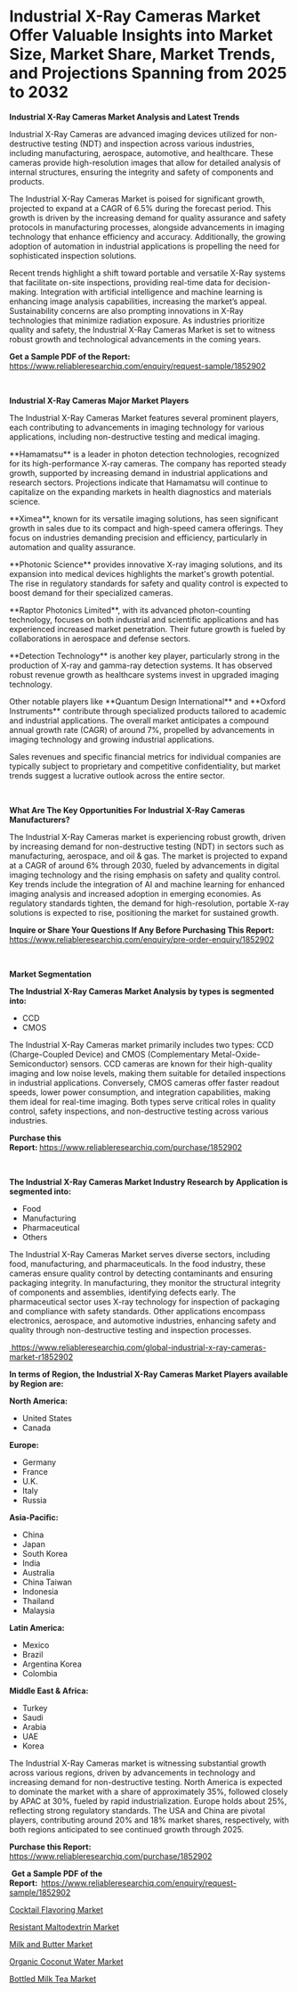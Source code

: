 <p><h1>Industrial X-Ray Cameras Market Offer Valuable Insights into Market Size, Market Share, Market Trends, and Projections Spanning from 2025 to 2032</h1></p><p><strong>Industrial X-Ray Cameras Market Analysis and Latest Trends</strong></p>
<p><p>Industrial X-Ray Cameras are advanced imaging devices utilized for non-destructive testing (NDT) and inspection across various industries, including manufacturing, aerospace, automotive, and healthcare. These cameras provide high-resolution images that allow for detailed analysis of internal structures, ensuring the integrity and safety of components and products.</p><p>The Industrial X-Ray Cameras Market is poised for significant growth, projected to expand at a CAGR of 6.5% during the forecast period. This growth is driven by the increasing demand for quality assurance and safety protocols in manufacturing processes, alongside advancements in imaging technology that enhance efficiency and accuracy. Additionally, the growing adoption of automation in industrial applications is propelling the need for sophisticated inspection solutions.</p><p>Recent trends highlight a shift toward portable and versatile X-Ray systems that facilitate on-site inspections, providing real-time data for decision-making. Integration with artificial intelligence and machine learning is enhancing image analysis capabilities, increasing the market’s appeal. Sustainability concerns are also prompting innovations in X-Ray technologies that minimize radiation exposure. As industries prioritize quality and safety, the Industrial X-Ray Cameras Market is set to witness robust growth and technological advancements in the coming years.</p></p>
<p><strong>Get a Sample PDF of the Report:&nbsp;</strong> <a href="https://www.reliableresearchiq.com/enquiry/request-sample/1852902?utm_campaign=1876&utm_medium=2&utm_source=Github&utm_content=ia&utm_term=28022025&utm_id=industrial-x-ray-cameras">https://www.reliableresearchiq.com/enquiry/request-sample/1852902</a></p>
<p>&nbsp;</p>
<p><strong>Industrial X-Ray Cameras Major Market Players</strong></p>
<p><p>The Industrial X-Ray Cameras Market features several prominent players, each contributing to advancements in imaging technology for various applications, including non-destructive testing and medical imaging.</p><p>**Hamamatsu** is a leader in photon detection technologies, recognized for its high-performance X-ray cameras. The company has reported steady growth, supported by increasing demand in industrial applications and research sectors. Projections indicate that Hamamatsu will continue to capitalize on the expanding markets in health diagnostics and materials science.</p><p>**Ximea**, known for its versatile imaging solutions, has seen significant growth in sales due to its compact and high-speed camera offerings. They focus on industries demanding precision and efficiency, particularly in automation and quality assurance.</p><p>**Photonic Science** provides innovative X-ray imaging solutions, and its expansion into medical devices highlights the market's growth potential. The rise in regulatory standards for safety and quality control is expected to boost demand for their specialized cameras.</p><p>**Raptor Photonics Limited**, with its advanced photon-counting technology, focuses on both industrial and scientific applications and has experienced increased market penetration. Their future growth is fueled by collaborations in aerospace and defense sectors.</p><p>**Detection Technology** is another key player, particularly strong in the production of X-ray and gamma-ray detection systems. It has observed robust revenue growth as healthcare systems invest in upgraded imaging technology.</p><p>Other notable players like **Quantum Design International** and **Oxford Instruments** contribute through specialized products tailored to academic and industrial applications. The overall market anticipates a compound annual growth rate (CAGR) of around 7%, propelled by advancements in imaging technology and growing industrial applications.</p><p>Sales revenues and specific financial metrics for individual companies are typically subject to proprietary and competitive confidentiality, but market trends suggest a lucrative outlook across the entire sector.</p></p>
<p>&nbsp;</p>
<p><strong>What Are The Key Opportunities For Industrial X-Ray Cameras Manufacturers?</strong></p>
<p><p>The Industrial X-Ray Cameras market is experiencing robust growth, driven by increasing demand for non-destructive testing (NDT) in sectors such as manufacturing, aerospace, and oil & gas. The market is projected to expand at a CAGR of around 6% through 2030, fueled by advancements in digital imaging technology and the rising emphasis on safety and quality control. Key trends include the integration of AI and machine learning for enhanced imaging analysis and increased adoption in emerging economies. As regulatory standards tighten, the demand for high-resolution, portable X-ray solutions is expected to rise, positioning the market for sustained growth.</p></p>
<p><strong>Inquire or Share Your Questions If Any Before Purchasing This Report:</strong> <a href="https://www.reliableresearchiq.com/enquiry/pre-order-enquiry/1852902?utm_campaign=1876&utm_medium=2&utm_source=Github&utm_content=ia&utm_term=28022025&utm_id=industrial-x-ray-cameras">https://www.reliableresearchiq.com/enquiry/pre-order-enquiry/1852902</a></p>
<p>&nbsp;</p>
<p><strong>Market Segmentation</strong></p>
<p><strong>The Industrial X-Ray Cameras Market Analysis by types is segmented into:</strong></p>
<p><ul><li>CCD</li><li>CMOS</li></ul></p>
<p><p>The Industrial X-Ray Cameras market primarily includes two types: CCD (Charge-Coupled Device) and CMOS (Complementary Metal-Oxide-Semiconductor) sensors. CCD cameras are known for their high-quality imaging and low noise levels, making them suitable for detailed inspections in industrial applications. Conversely, CMOS cameras offer faster readout speeds, lower power consumption, and integration capabilities, making them ideal for real-time imaging. Both types serve critical roles in quality control, safety inspections, and non-destructive testing across various industries.</p></p>
<p><strong>Purchase this Report:&nbsp;</strong><a href="https://www.reliableresearchiq.com/purchase/1852902?utm_campaign=1876&utm_medium=2&utm_source=Github&utm_content=ia&utm_term=28022025&utm_id=industrial-x-ray-cameras">https://www.reliableresearchiq.com/purchase/1852902</a></p>
<p>&nbsp;</p>
<p><strong>The Industrial X-Ray Cameras Market Industry Research by Application is segmented into:</strong></p>
<p><ul><li>Food</li><li>Manufacturing</li><li>Pharmaceutical</li><li>Others</li></ul></p>
<p><p>The Industrial X-Ray Cameras Market serves diverse sectors, including food, manufacturing, and pharmaceuticals. In the food industry, these cameras ensure quality control by detecting contaminants and ensuring packaging integrity. In manufacturing, they monitor the structural integrity of components and assemblies, identifying defects early. The pharmaceutical sector uses X-ray technology for inspection of packaging and compliance with safety standards. Other applications encompass electronics, aerospace, and automotive industries, enhancing safety and quality through non-destructive testing and inspection processes.</p></p>
<p><a href="https://www.reliableresearchiq.com/global-industrial-x-ray-cameras-market-r1852902?utm_campaign=1876&utm_medium=2&utm_source=Github&utm_content=ia&utm_term=28022025&utm_id=industrial-x-ray-cameras">&nbsp;https://www.reliableresearchiq.com/global-industrial-x-ray-cameras-market-r1852902</a></p>
<p><strong>In terms of Region, the Industrial X-Ray Cameras Market Players available by Region are:</strong></p>
<p>
    <p> <strong> North America: </strong>
        <ul>
            <li>United States</li>
            <li>Canada</li>
        </ul>
        </p> 
    <p> <strong> Europe: </strong>
        <ul>
            <li>Germany</li>
            <li>France</li>
            <li>U.K.</li>
            <li>Italy</li>
            <li>Russia</li>
        </ul>
        </p> 
    <p> <strong> Asia-Pacific: </strong>
        <ul>
            <li>China</li>
            <li>Japan</li>
            <li>South Korea</li>
            <li>India</li>
            <li>Australia</li>
            <li>China Taiwan</li>
            <li>Indonesia</li>
            <li>Thailand</li>
            <li>Malaysia</li>
        </ul>
        </p> 
    <p> <strong> Latin America: </strong>
        <ul>
            <li>Mexico</li>
            <li>Brazil</li>
            <li>Argentina Korea</li>
            <li>Colombia</li>
        </ul>
        </p> 
    <p> <strong> Middle East & Africa: </strong>
        <ul>
            <li>Turkey</li>
            <li>Saudi</li>
            <li>Arabia</li>
            <li>UAE</li>
            <li>Korea</li>
        </ul>
    </p>
    </p>
<p><p>The Industrial X-Ray Cameras market is witnessing substantial growth across various regions, driven by advancements in technology and increasing demand for non-destructive testing. North America is expected to dominate the market with a share of approximately 35%, followed closely by APAC at 30%, fueled by rapid industrialization. Europe holds about 25%, reflecting strong regulatory standards. The USA and China are pivotal players, contributing around 20% and 18% market shares, respectively, with both regions anticipated to see continued growth through 2025.</p></p>
<p><strong>Purchase this Report: </strong><a href="https://www.reliableresearchiq.com/purchase/1852902?utm_campaign=1876&utm_medium=2&utm_source=Github&utm_content=ia&utm_term=28022025&utm_id=industrial-x-ray-cameras">https://www.reliableresearchiq.com/purchase/1852902</a></p>
<p>&nbsp;<strong>Get a Sample PDF of the Report:&nbsp;&nbsp;</strong><a href="https://www.reliableresearchiq.com/enquiry/request-sample/1852902?utm_campaign=1876&utm_medium=2&utm_source=Github&utm_content=ia&utm_term=28022025&utm_id=industrial-x-ray-cameras">https://www.reliableresearchiq.com/enquiry/request-sample/1852902</a></p>
<p><strong></strong></p>
<p><p><a href="https://github.com/ritooesiaba/Market-Research-Report-List-1/blob/main/cocktail-flavoring-market.md?utm_campaign=1876&utm_medium=2&utm_source=Github&utm_content=ia&utm_term=28022025&utm_id=industrial-x-ray-cameras">Cocktail Flavoring Market</a></p><p><a href="https://github.com/raaschadonle/Market-Research-Report-List-1/blob/main/resistant-maltodextrin-market.md?utm_campaign=1876&utm_medium=2&utm_source=Github&utm_content=ia&utm_term=28022025&utm_id=industrial-x-ray-cameras">Resistant Maltodextrin Market</a></p><p><a href="https://github.com/aarajlyre/Market-Research-Report-List-1/blob/main/milk-and-butter-market.md?utm_campaign=1876&utm_medium=2&utm_source=Github&utm_content=ia&utm_term=28022025&utm_id=industrial-x-ray-cameras">Milk and Butter Market</a></p><p><a href="https://github.com/sawrovpipolo/Market-Research-Report-List-1/blob/main/organic-coconut-water-market.md?utm_campaign=1876&utm_medium=2&utm_source=Github&utm_content=ia&utm_term=28022025&utm_id=industrial-x-ray-cameras">Organic Coconut Water Market</a></p><p><a href="https://github.com/elvutedipela/Market-Research-Report-List-1/blob/main/bottled-milk-tea-market.md?utm_campaign=1876&utm_medium=2&utm_source=Github&utm_content=ia&utm_term=28022025&utm_id=industrial-x-ray-cameras">Bottled Milk Tea Market</a></p></p>